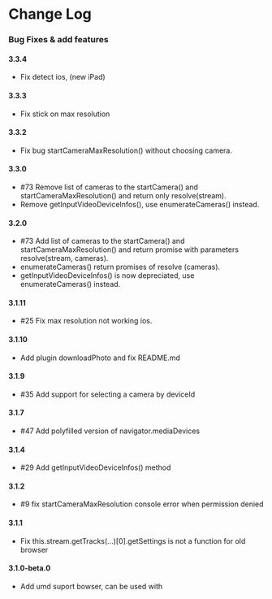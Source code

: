 # Change Log

### Bug Fixes & add features

#### 3.3.4
- Fix detect ios, (new iPad)

#### 3.3.3
- Fix stick on max resolution

#### 3.3.2
- Fix bug startCameraMaxResolution() without choosing camera.

#### 3.3.0
- \#73 Remove list of cameras to the startCamera() and startCameraMaxResolution() and return only resolve(stream).
- Remove getInputVideoDeviceInfos(), use enumerateCameras() instead.

#### 3.2.0
- \#73 Add list of cameras to the startCamera() and startCameraMaxResolution() and return promise with parameters resolve(stream, cameras).
- enumerateCameras() return promises of resolve (cameras).
- getInputVideoDeviceInfos() is now depreciated, use enumerateCameras() instead.

#### 3.1.11
- \#25 Fix max resolution not working ios.

#### 3.1.10
- Add plugin downloadPhoto and fix README.md

#### 3.1.9
- \#35 Add support for selecting a camera by deviceId

#### 3.1.7
- \#47 Add polyfilled version of navigator.mediaDevices

#### 3.1.4
- \#29 Add getInputVideoDeviceInfos() method

#### 3.1.2
- \#9 fix startCameraMaxResolution console error when permission denied

#### 3.1.1
- Fix this.stream.getTracks(...)[0].getSettings is not a function for old browser

#### 3.1.0-beta.0
- Add umd suport bowser, can be used with <script> tag (npm run buildBrowser)

#### 3.0.2-beta.0
- Fix Invalid constraint on safari when default value is used.
